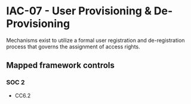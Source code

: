 # IAC-07 - User Provisioning & De-Provisioning
Mechanisms exist to utilize a formal user registration and de-registration process that governs the assignment of access rights. 
## Mapped framework controls
### SOC 2
- CC6.2